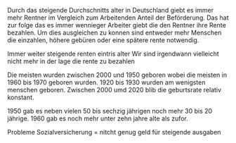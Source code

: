 Durch das steigende Durchschnitts alter in Deutschland giebt es immer mehr Rentner im Vergleich zum Arbeitenden Anteil der Beförderung. Das hat zur folge das es immer wennieger Arbeiter giebt die den Rentner ihre Rente bezahlen. Um dies ausgleichen zu konnen sind entweder mehr Menschen die einzahlen, höhere gebüren oder eine spätere rente notwendig.

Immer weiter steigende renten eintris alter
Wir sind irgendwann vielleicht nicht mehr in der lage die rente zu bezahlen


Die meisten wurden zwischen 2000 und 1950 geboren wobei die meisten in 1960 bis 1970 geboren wurden. 1920 bis 1930 wurden am wenigsten menschen geboren. Zwischen 2000 umd 2020 blib die geburtsrate relativ konstant.


1950 gab es neben vielen 50 bis sechzig jährigen noch mehr 30 bis 20 jährige. 1960 gab es noch mehr unter zehn jahre alte als zufor.

Probleme 
Sozialversicherung 
= nitcht genug geld für steigende ausgaben